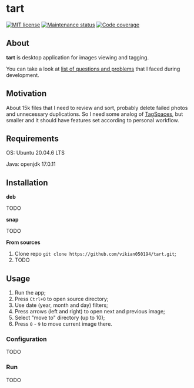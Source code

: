 # tart

[![MIT license][license-badge]][license-url]
[![Maintenance status][status-badge]][status-url]
[![Code coverage][coverage-badge]][coverage-url]

## About

**tart** is desktop application for images viewing and tagging.

You can take a look at [list of questions and problems](./QA.md) that I faced during development.

## Motivation

About 15k files that I need to review and sort, probably delete failed photos and unnecessary duplications.
So I need some analog of [TagSpaces][tagspaces-url], but smaller and it should have features set according to personal workflow.

## Requirements

OS: Ubuntu 20.04.6 LTS

Java: openjdk 17.0.11

## Installation

**deb**

TODO

**snap**

TODO

**From sources**

1. Clone repo `git clone https://github.com/vikian050194/tart.git`;
2. TODO

## Usage

1. Run the app;
2. Press `Ctrl+O` to open source directory;
3. Use date (year, month and day) filters;
4. Press arrows (left and right) to open next and previous image;
5. Select "move to" directory (up to 10);
6. Press `0` - `9` to move current image there.

### Configuration

TODO

### Run

TODO

[status-url]: https://github.com/vikian050194/tart/pulse
[status-badge]: https://img.shields.io/github/last-commit/vikian050194/tart.svg

[license-url]: https://github.com/vikian050194/tart/blob/master/LICENSE
[license-badge]: https://img.shields.io/github/license/vikian050194/tart.svg

[coverage-url]: https://codecov.io/gh/vikian050194/tart
[coverage-badge]: https://img.shields.io/codecov/c/github/vikian050194/tart

[tagspaces-url]: https://www.tagspaces.org/